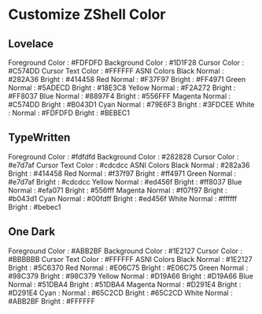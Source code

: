 # Customize ZShell Color

## Lovelace

Foreground Color : #FDFDFD
Background Color : #1D1F28
Cursor Color : #C574DD
Cursor Text Color : #FFFFFF
ASNI Colors
Black
Normal : #282A36
Bright : #414458
Red
Normal : #F37F97
Bright : #FF4971
Green
Normal : #5ADECD
Bright : #18E3C8
Yellow
Normal : #F2A272
Bright : #FF8037
Blue
Normal : #8897F4
Bright : #556FFF
Magenta
Normal : #C574DD
Bright : #B043D1
Cyan
Normal : #79E6F3
Bright : #3FDCEE
White :
Normal : #FDFDFD
Bright : #BEBEC1

## TypeWritten

Foreground Color : #fdfdfd
Background Color : #282828
Cursor Color : #e7d7af
Cursor Text Color : #cdcdcc
ASNI Colors
Black
Normal : #282a36
Bright : #414458
Red
Normal : #f37f97
Bright : #ff4971
Green
Normal : #e7d7af
Bright : #cdcdcc
Yellow
Normal : #ed456f
Bright : #ff8037
Blue
Normal : #efa071
Bright : #556fff
Magenta
Normal : #f07f97
Bright : #b043d1
Cyan
Normal : #00fdff
Bright : #ed456f
White
Normal : #ffffff
Bright : #bebec1

## One Dark

Foreground Color : #ABB2BF
Background Color : #1E2127
Cursor Color : #BBBBBB
Cursor Text Color : #FFFFFF
ASNI Colors
Black
Normal : #1E2127
Bright : #5C6370
Red
Normal : #E06C75
Bright : #E06C75
Green
Normal : #98C379
Bright : #98C379
Yellow
Normal : #D19A66
Bright : #D19A66
Blue
Normal : #51DBA4
Bright : #51DBA4
Magenta
Normal : #D291E4
Bright : #D291E4
Cyan :
Normal : #65C2CD
Bright : #65C2CD
White
Normal : #ABB2BF
Bright : #FFFFFF

